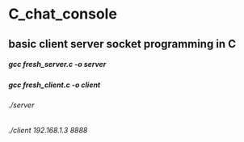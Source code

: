 # C_chat_console
## basic client server socket programming in C
##### gcc fresh_server.c -o server
##### gcc fresh_client.c -o client

###### ./server 
###### ./client 192.168.1.3 8888



